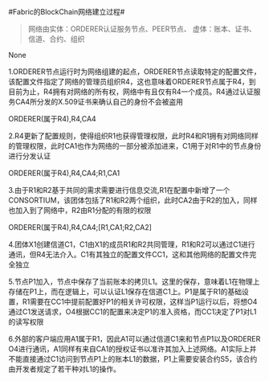 #Fabric的BlockChain网络建立过程#
>网络由实体：ORDERER认证服务节点、PEER节点、 虚体：账本、证书、信道、合约、组织

None

1.ORDERER节点运行时为网络组建的起点，ORDERER节点读取特定的配置文件，该配置文件指定了网络的管理员组织R4，这也意味着ORDERER节点属于R4，到目前为止，R4拥有对网络的所有权，网络中有且仅有R4一个成员。R4通过认证服务CA4所分发的X.509证书来确认自己的身份不会被盗用

ORDERER(属于R4),R4,CA4

2.R4更新了配置规则，使得组织R1也获得管理权限，此时R4和R1拥有对网络同样的管理权限，此时CA1也作为网络的一部分被添加进来，C1用于对R1中的节点身份进行分发认证

ORDERER(属于R4),R4,CA4;R1,CA1

3.由于R1和R2基于共同的需求需要进行信息交流,R1在配置中新增了一个CONSORTIUM，该团体包括了R1和R2两个组织，此时CA2由于R2的加入，同样也加入到了网络中，R2由R1分配的有限的权限

ORDERER(属于R4),R4,CA4;[R1,CA1;R2,CA2]

4.团体X1创建信道C1，C1由X1的成员R1和R2共同管理，R1和R2可以通过C1进行通讯，但R4无法介入。C1有其独立的配置文件CC1，这和其他网络的配置文件完全独立

5.节点P1加入，节点中保存了当前账本的拷贝L1。这里的保存，意味着L1在物理上存储在P1上，而在逻辑上，可以认证L1保存在信道C1上。P1是属于R1的基础设置，R1需要在CC1中提前配置好P1的相关许可权限，这样当P1运行以后，将想O4通过C1发送请求，O4根据CC1的配置来决定P1的准入资格，而CC1决定了P1对L1的读写权限

6.外部的客户端应用A1属于R1，因此A1可以通过信道C1来和节点P1以及ORDERER O4进行通讯，A1同样有来自CA1的授权证书以准许其加入上述网络。A1实际上并不能直接通过C1访问到节点P1上的账本L1的数据，P1上需要安装合约S5，该合约由开发者规定了若干种对L1的操作。